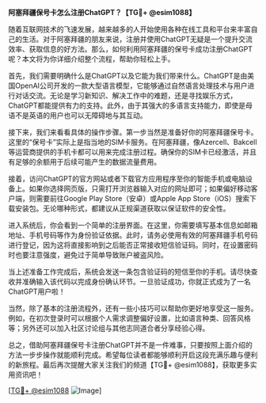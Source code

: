 **阿塞拜疆保号卡怎么注册ChatGPT？【TG💪+ @esim1088】**

随着互联网技术的飞速发展，越来越多的人开始使用各种在线工具和平台来丰富自己的生活。对于阿塞拜疆的朋友来说，注册并使用ChatGPT无疑是一个提升交流效率、获取信息的好方法。那么，如何利用阿塞拜疆的保号卡成功注册ChatGPT呢？本文将为你详细介绍整个流程，帮助你轻松上手。

首先，我们需要明确什么是ChatGPT以及它能为我们带来什么。ChatGPT是由美国OpenAI公司开发的一款大型语言模型，它能够通过自然语言处理技术与用户进行对话交流。无论是学习新知识、解决工作中的难题，还是寻找娱乐方式，ChatGPT都能提供有力的支持。此外，由于其强大的多语言支持能力，即使是母语不是英语的用户也可以无障碍地与其互动。

接下来，我们来看看具体的操作步骤。第一步当然是准备好你的阿塞拜疆保号卡。这里的“保号卡”实际上是指当地的SIM卡服务。在阿塞拜疆，像Azercell、Bakcell等运营商提供的手机卡都可以用来完成注册过程。确保你的SIM卡已经激活，并且有足够的余额用于后续可能产生的数据流量费用。

接着，访问ChatGPT的官方网站或者下载官方应用程序至你的智能手机或电脑设备上。如果你选择网页版，只需打开浏览器输入对应的网址即可；如果偏好移动客户端，则需要前往Google Play Store（安卓）或Apple App Store（iOS）搜索下载安装包。无论哪种形式，都建议从正规渠道获取以保证软件的安全性。

进入系统后，你会看到一个简单的注册界面。在这里，你需要填写基本信息如邮箱地址、手机号码等作为身份验证依据。此时，请务必使用有效的阿塞拜疆手机号码进行登记，因为这将直接影响到之后能否正常接收短信验证码。同时，在设置密码时也要注意强度，避免过于简单导致账户被盗风险。

当上述准备工作完成后，系统会发送一条包含验证码的短信至你的手机。请尽快查收并准确输入该代码以完成身份确认环节。一旦验证成功，你就正式成为了一名ChatGPT用户啦！

当然，除了基本的注册流程外，还有一些小技巧可以帮助你更好地享受这一服务。例如，在初次登录时可以根据个人需求调整偏好设置，比如语言种类、回答风格等；另外还可以加入社区讨论组与其他志同道合者分享经验心得。

总之，借助阿塞拜疆保号卡注册ChatGPT并不是一件难事，只要按照上面介绍的方法一步步操作就能顺利完成。希望每位读者都能够顺利开启这段充满乐趣与便利的新旅程。最后再次提醒大家关注我们的频道【TG💪+ @esim1088】，获取更多实用资讯吧！

[[TG💪+ @esim1088](https://t.me/s/esim1088) ![Image](https://i.postimg.cc/4NQfJmqS/Snipaste-2025-05-13-00-14-12.png)]